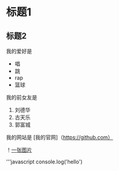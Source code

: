 # 标题1
## 标题2

我的爱好是

* 唱
* 跳
* rap
* 篮球
  
我的前女友是
  1. 刘德华
  2. 古天乐
  3. 郭富城
   
我的网站是 [我的官网]（https://github.com）

！[一张图片](捕获1.PNG)

'''javascript
console.log('hello')